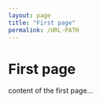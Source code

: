 ```yaml
---
layout: page
title: "First page"
permalink: /URL-PATH
---
```


# First page

content of the first page...

